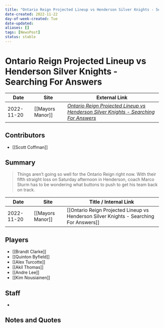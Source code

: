 ```yaml
---
title: "Ontario Reign Projected Lineup vs Henderson Silver Knights - Searching For Answers"
date-created: 2022-11-22
day-of-week-created: Tue
date-updated: 
aliases: []
tags: [NewsPost]
status: stable
---
```


# Ontario Reign Projected Lineup vs Henderson Silver Knights - Searching For Answers

| Date       | Site             | External Link                                                                                                                                                                                             |
| ---------- | ---------------- | --------------------------------------------------------------------------------------------------------------------------------------------------------------------------------------------------------- |
| 2022-11-20 | [[Mayors Manor]] | [*Ontario Reign Projected Lineup vs Henderson Silver Knights - Searching For Answers*](https://mayorsmanor.com/2022/11/ontario-reign-projected-lineup-vs-henderson-silver-knights-searching-for-answers/) |

## Contributors
- [[Scott Coffman]]

## Summary
> Things aren’t going so well for the Ontario Reign right now. With their fifth straight loss on Saturday afternoon in Henderson, coach Marco Sturm has to be wondering what buttons to push to get his team back on track.

| Date       | Site             | Title / Internal Link                                                                  |
| ---------- | ---------------- | -------------------------------------------------------------------------------------- |
| 2022-11-20 | [[Mayors Manor]] | [[Ontario Reign Projected Lineup vs Henderson Silver Knights - Searching For Answers]] |

## Players
- [[Brandt Clarke]]
- [[Quinton Byfield]]
- [[Alex Turcotte]]
- [[Akil Thomas]]
- [[Andre Lee]]
- [[Kim Nousiainen]]

## Staff
- 

## Notes and Quotes
> 

